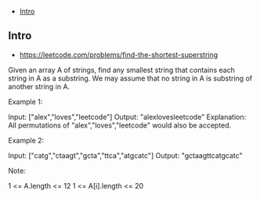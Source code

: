 - [Intro](#intro)

## Intro

- https://leetcode.com/problems/find-the-shortest-superstring

Given an array A of strings, find any smallest string that contains each string in A as a substring.
We may assume that no string in A is substring of another string in A.
 

Example 1:

Input: ["alex","loves","leetcode"]
Output: "alexlovesleetcode"
Explanation: All permutations of "alex","loves","leetcode" would also be accepted.


Example 2:

Input: ["catg","ctaagt","gcta","ttca","atgcatc"]
Output: "gctaagttcatgcatc"
 


Note:

1 <= A.length <= 12
1 <= A[i].length <= 20


 
